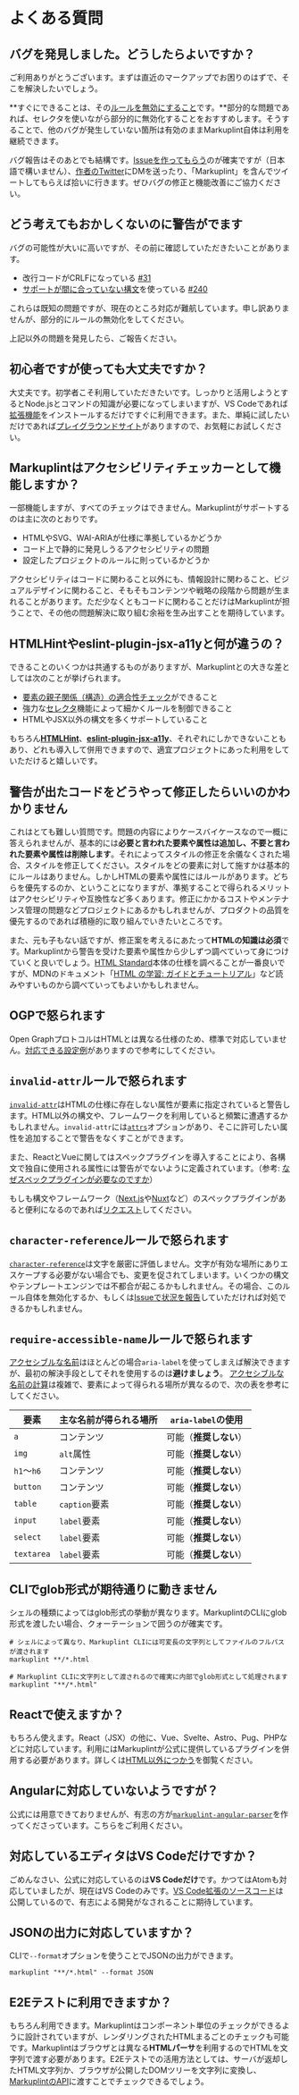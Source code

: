 # よくある質問

<!-- textlint-disable ja-technical-writing/no-exclamation-question-mark -->

## バグを発見しました。どうしたらよいですか？

ご利用ありがとうございます。まずは直近のマークアップでお困りのはずで、そこを解決したいでしょう。

**すぐにできることは、その[ルールを無効にすること](/docs/guides/ignoring-code#disable-by-selector)です。**部分的な問題であれば、セレクタを使いながら部分的に無効化することをおすすめします。そうすることで、他のバグが発生していない箇所は有効のままMarkuplint自体は利用を継続できます。

バグ報告はそのあとでも結構です。[Issueを作ってもらう](https://github.com/markuplint/markuplint/issues/new?assignees=%40YusukeHirao&labels=Bug&template=bug_repot.md&title=Fix)のが確実ですが（日本語で構いません）、[作者のTwitter](https://twitter.com/cloud10designs)にDMを送ったり、「Markuplint」を含んでツイートしてもらえば拾いに行きます。ぜひバグの修正と機能改善にご協力ください。

## どう考えてもおかしくないのに警告がでます

バグの可能性が大いに高いですが、その前に確認していただきたいことがあります。

- 改行コードがCRLFになっている [#31](https://github.com/markuplint/markuplint/issues/31)
- [サポートが間に合っていない構文](/docs/guides/besides-html#supported-syntaxes)を使っている [#240](https://github.com/markuplint/markuplint/issues/240)

これらは既知の問題ですが、現在のところ対応が難航しています。申し訳ありませんが、部分的にルールの無効化をしてください。

上記以外の問題を発見したら、ご報告ください。

## 初心者ですが使っても大丈夫ですか？

大丈夫です。初学者こそ利用していただきたいです。しっかりと活用しようとするとNode.jsとコマンドの知識が必要になってしまいますが、VS Codeであれば[拡張機能](https://marketplace.visualstudio.com/items?itemName=yusukehirao.vscode-markuplint)をインストールするだけですぐに利用できます。また、単純に試したいだけであれば[プレイグラウンドサイト](https://playground.markuplint.dev)がありますので、お気軽にお試しください。

## Markuplintはアクセシビリティチェッカーとして機能しますか？

<!-- textlint-disable ja-technical-writing/no-doubled-joshi -->

一部機能しますが、すべてのチェックはできません。Markuplintがサポートするのは主に次のとおりです。

- HTMLやSVG、WAI-ARIAが仕様に準拠しているかどうか
- コード上で静的に発見しうるアクセシビリティの問題
- 設定したプロジェクトのルールに則っているかどうか

アクセシビリティはコードに関わること以外にも、情報設計に関わること、ビジュアルデザインに関わること、そもそもコンテンツや戦略の段階から問題が生まれることがあります。ただ少なくともコードに関わることだけはMarkuplintが担うことで、その他の問題解決に取り組む余裕を生み出すことを期待しています。

<!-- textlint-enable ja-technical-writing/no-doubled-joshi -->

## HTMLHintやeslint-plugin-jsx-a11yと何が違うの？

できることのいくつかは共通するものがありますが、Markuplintとの大きな差としては次のことが挙げられます。

- [要素の親子関係（構造）の適合性チェック](/docs/rules/permitted-contents)ができること
- 強力な[セレクタ](/docs/guides/selectors)機能によって細かくルールを制御できること
- HTMLやJSX以外の構文を多くサポートしていること

もちろん[**HTMLHint**](https://htmlhint.com/)、[**eslint-plugin-jsx-a11y**](https://github.com/jsx-eslint/eslint-plugin-jsx-a11y)、それぞれにしかできないこともあり、どれも導入して併用できますので、適宜プロジェクトにあった利用をしていただけると嬉しいです。

## 警告が出たコードをどうやって修正したらいいのかわかりません

<!-- textlint-disable ja-technical-writing/no-doubled-joshi, ja-technical-writing/ja-no-weak-phrase -->

これはとても難しい質問です。問題の内容によりケースバイケースなので一概に答えられませんが、基本的には**必要と言われた要素や属性は追加し、不要と言われた要素や属性は削除します**。それによってスタイルの修正を余儀なくされた場合、スタイルを修正してください。スタイルをどの要素に対して施すかは基本的にルールはありません。しかしHTMLの要素や属性にはルールがあります。どちらを優先するのか、ということになりますが、準拠することで得られるメリットはアクセシビリティや互換性など多くあります。修正にかかるコストやメンテナンス管理の問題などプロジェクトにあるかもしれませんが、プロダクトの品質を優先するのであれば積極的に取り組んでいきたいところです。

また、元も子もない話ですが、修正案を考えるにあたって**HTMLの知識は必須**です。Markuplintから警告を受けた要素や属性から少しずつ調べていって身につけていくと良いでしょう。[HTML Standard](https://momdo.github.io/html/)本体の仕様を調べることが一番良いですが、MDNのドキュメント「[HTML の学習: ガイドとチュートリアル](https://developer.mozilla.org/ja/docs/Learn/HTML)」など読みやすいものから調べていってもよいかもしれません。

<!-- textlint-enable ja-technical-writing/no-doubled-joshi, ja-technical-writing/ja-no-weak-phrase -->

## OGPで怒られます

Open GraphプロトコルはHTMLとは異なる仕様のため、標準で対応していません。[対応できる設定例](/docs/rules/invalid-attr#open-graph%E3%83%97%E3%83%AD%E3%83%88%E3%82%B3%E3%83%AB)がありますので参考にしてください。

## `invalid-attr`ルールで怒られます

[`invalid-attr`](/docs/rules/invalid-attr)はHTMLの仕様に存在しない属性が要素に指定されていると警告します。HTML以外の構文や、フレームワークを利用していると頻繁に遭遇するかもしれません。`invalid-attr`には[`attrs`](/docs/rules/invalid-attr#attrs%E3%82%AA%E3%83%97%E3%82%B7%E3%83%A7%E3%83%B3%E3%81%AE%E8%A8%AD%E5%AE%9A)オプションがあり、そこに許可したい属性を追加することで警告をなくすことができます。

また、ReactとVueに関してはスペックプラグインを導入することにより、各構文で独自に使用される属性には警告がでないように定義されています。（参考: [なぜスペックプラグインが必要なのですか](/docs/guides/besides-html#%E3%81%AA%E3%81%9C%E3%82%B9%E3%83%9A%E3%83%83%E3%82%AF%E3%83%97%E3%83%A9%E3%82%B0%E3%82%A4%E3%83%B3%E3%81%8C%E5%BF%85%E8%A6%81%E3%81%AA%E3%81%AE%E3%81%A7%E3%81%99%E3%81%8B)）

もしも構文やフレームワーク（[Next.js](https://nextjs.org/)や[Nuxt](https://nuxtjs.org/)など）のスペックプラグインがあると便利になるのであれば[リクエスト](https://github.com/markuplint/markuplint/issues/new?assignees=%40YusukeHirao&labels=Features%3A+Proposal&template=feature.md&title=Supporting+for)してください。

## `character-reference`ルールで怒られます

<!-- textlint-disable ja-technical-writing/ja-no-weak-phrase -->

[`character-reference`](/docs/rules/character-reference)は文字を厳密に評価しません。文字が有効な場所にありエスケープする必要がない場合でも、変更を促されてしまいます。いくつかの構文やテンプレートエンジンでは不都合が起こるかもしれません。その場合、このルール自体を無効化するか、もしくは[Issueで状況を報告](https://github.com/markuplint/markuplint/issues/new?assignees=%40YusukeHirao&labels=Bug&template=bug_repot.md&title=Fix)していただければ対処できるかもしれません。

<!-- textlint-enable ja-technical-writing/ja-no-weak-phrase -->

## `require-accessible-name`ルールで怒られます

[アクセシブルな名前](https://momdo.github.io/wai-aria-1.2/#dfn-accessible-name)はほとんどの場合`aria-label`を使ってしまえば解決できますが、最初の解決手段としてそれを使用するのは**避けましょう**。
[アクセシブルな名前の計算](https://momdo.github.io/accname-1.1/)は複雑で、要素によって得られる場所が異なるので、次の表を参考にしてください。

| 要素       | 主な名前が得られる場所 | `aria-label`の使用     |
| ---------- | ---------------------- | ---------------------- |
| `a`        | コンテンツ             | 可能（**推奨しない**） |
| `img`      | `alt`属性              | 可能（**推奨しない**） |
| `h1`〜`h6` | コンテンツ             | 可能（**推奨しない**） |
| `button`   | コンテンツ             | 可能（**推奨しない**） |
| `table`    | `caption`要素          | 可能（**推奨しない**） |
| `input`    | `label`要素            | 可能（**推奨しない**） |
| `select`   | `label`要素            | 可能（**推奨しない**） |
| `textarea` | `label`要素            | 可能（**推奨しない**） |

## CLIでglob形式が期待通りに動きません

シェルの種類によってはglob形式の挙動が異なります。MarkuplintのCLIにglob形式を渡したい場合、クォーテーションで囲うのが確実です。

```shell
# シェルによって異なり、Markuplint CLIには可変長の文字列としてファイルのフルパスが渡されます
markuplint **/*.html

# Markuplint CLIに文字列として渡されるので確実に内部でglob形式として処理されます
markuplint "**/*.html"
```

## Reactで使えますか？

もちろん使えます。React（JSX）の他に、Vue、Svelte、Astro、Pug、PHPなどに対応しています。利用にはMarkuplintが公式に提供しているプラグインを併用する必要があります。詳しくは[HTML以外につかう](/docs/guides/besides-html)を御覧ください。

## Angularに対応していないようですが？

公式には用意できておりませんが、有志の方が[`markuplint-angular-parser`](https://www.npmjs.com/package/markuplint-angular-parser)を作ってくださっています。こちらをご利用ください。

## 対応しているエディタはVS Codeだけですか？

ごめんなさい、公式に対応しているのは**VS Codeだけ**です。かつてはAtomも対応していましたが、現在はVS Codeのみです。[VS Code拡張のソースコード](https://github.com/markuplint/vscode-markuplint)は公開しているので、有志による開発がなされることに期待しています。

## JSONの出力に対応していますか？

CLIで`--format`オプションを使うことでJSONの出力ができます。

```shell
markuplint "**/*.html" --format JSON
```

## E2Eテストに利用できますか？

もちろん利用できます。Markuplintはコンポーネント単位のチェックができるように設計されていますが、レンダリングされたHTMLまるごとのチェックも可能です。Markuplintはブラウザとは異なる**HTMLパーサ**を利用するのでHTMLを文字列で渡す必要があります。E2Eテストでの活用方法としては、サーバが返却したHTML文字列か、ブラウザが公開したDOMツリーを文字列に変換し、[MarkuplintのAPI](/docs/api)に渡すことでチェックできるでしょう。

<!-- textlint-enable ja-technical-writing/no-exclamation-question-mark -->
